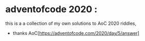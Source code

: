 # adventofcode 2020 :

this is a a collection of my own solutions to AoC 2020 riddles, 

- thanks AoC[https://adventofcode.com/2020/day/5/answer]
 